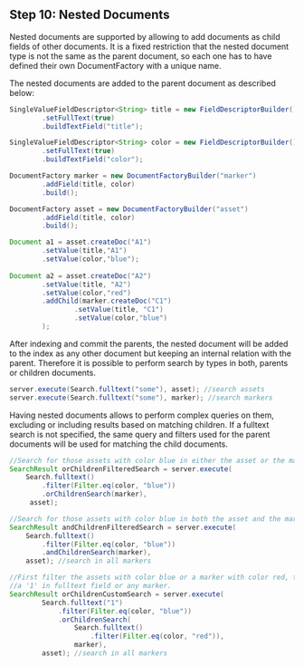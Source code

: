 ## Step 10: Nested Documents

Nested documents are supported by allowing to add documents as child fields of other documents. It is a 
fixed restriction that the nested document type is not the same as the parent document, so each one has to 
have defined their own DocumentFactory with a unique name.

The nested documents are added to the parent document as described below:

```java
SingleValueFieldDescriptor<String> title = new FieldDescriptorBuilder()
        .setFullText(true)
        .buildTextField("title");

SingleValueFieldDescriptor<String> color = new FieldDescriptorBuilder()
        .setFullText(true)
        .buildTextField("color");

DocumentFactory marker = new DocumentFactoryBuilder("marker")
        .addField(title, color)
        .build();

DocumentFactory asset = new DocumentFactoryBuilder("asset")
        .addField(title, color)
        .build();

Document a1 = asset.createDoc("A1")
        .setValue(title,"A1")
        .setValue(color,"blue");
        
Document a2 = asset.createDoc("A2")
        .setValue(title, "A2")
        .setValue(color,"red")
        .addChild(marker.createDoc("C1")
                .setValue(title, "C1")
                .setValue(color,"blue")
        );
```

After indexing and commit the parents, the nested document will be added to the index as any other 
document but keeping an internal relation with the parent. Therefore it is possible to perform 
search by types in both, parents or children documents. 

```java
server.execute(Search.fulltext("some"), asset); //search assets
server.execute(Search.fulltext("some"), marker); //search markers
```

Having nested documents allows to perform complex queries on them, excluding or including results 
based on matching children. If a fulltext search is not specified, the same query and filters used 
for the parent documents will be used for matching the child documents.

```java
//Search for those assets with color blue in either the asset or the marker. 
SearchResult orChildrenFilteredSearch = server.execute(
    Search.fulltext()
        .filter(Filter.eq(color, "blue"))
        .orChildrenSearch(marker),
     asset);

//Search for those assets with color blue in both the asset and the marker.
SearchResult andChildrenFilteredSearch = server.execute(
    Search.fulltext()
        .filter(Filter.eq(color, "blue"))
        .andChildrenSearch(marker), 
    asset); //search in all markers

//First filter the assets with color blue or a marker with color red, then search those assets with
//a '1' in fulltext field or any marker. 
SearchResult orChildrenCustomSearch = server.execute(
        Search.fulltext("1")
            .filter(Filter.eq(color, "blue"))
            .orChildrenSearch(
                Search.fulltext()
                    .filter(Filter.eq(color, "red")),
                marker), 
        asset); //search in all markers
```
